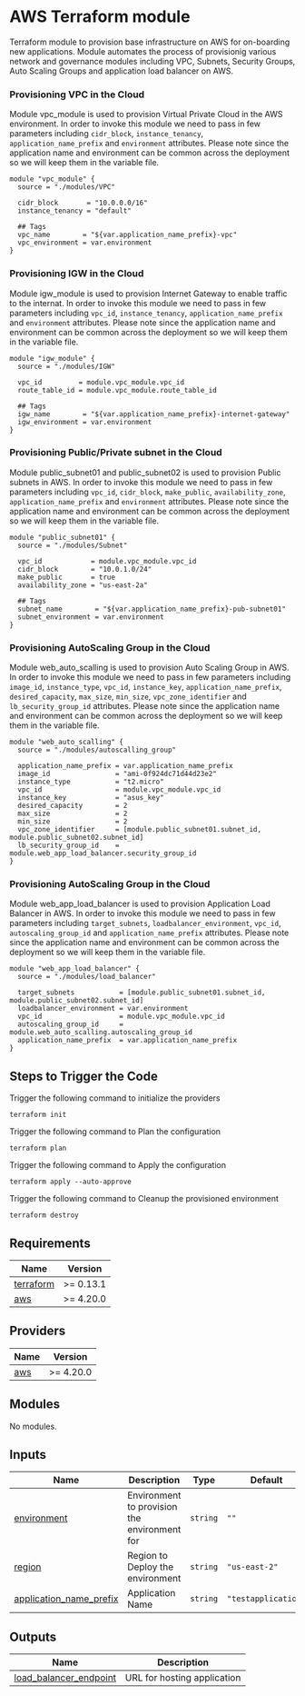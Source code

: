 # AWS Terraform module

Terraform module to provision base infrastructure on AWS for on-boarding new applications. Module automates the process of provisionig various network and governance modules including VPC, Subnets, Security Groups, Auto Scaling Groups and application load balancer on AWS.

### Provisioning VPC in the Cloud

Module vpc_module is used to provision Virtual Private Cloud in the AWS environment. In order to invoke this module we need to pass in few parameters including `cidr_block`, `instance_tenancy`, `application_name_prefix` and `environment` attributes. Please note since the application name and environment can be common across the deployment so we will keep them in the variable file.

```hcl
module "vpc_module" {
  source = "./modules/VPC"

  cidr_block       = "10.0.0.0/16"
  instance_tenancy = "default"

  ## Tags
  vpc_name        = "${var.application_name_prefix}-vpc"
  vpc_environment = var.environment
}
```

### Provisioning IGW in the Cloud

Module igw_module is used to provision Internet Gateway to enable traffic to the internat. In order to invoke this module we need to pass in few parameters including `vpc_id`, `instance_tenancy`, `application_name_prefix` and `environment` attributes. Please note since the application name and environment can be common across the deployment so we will keep them in the variable file.

```hcl
module "igw_module" {
  source = "./modules/IGW"

  vpc_id         = module.vpc_module.vpc_id
  route_table_id = module.vpc_module.route_table_id

  ## Tags
  igw_name        = "${var.application_name_prefix}-internet-gateway"
  igw_environment = var.environment
}
```

### Provisioning Public/Private subnet in the Cloud

Module public_subnet01 and public_subnet02 is used to provision Public subnets in AWS. In order to invoke this module we need to pass in few parameters including `vpc_id`, `cidr_block`, `make_public`, `availability_zone`, `application_name_prefix` and `environment` attributes. Please note since the application name and environment can be common across the deployment so we will keep them in the variable file.

```hcl
module "public_subnet01" {
  source = "./modules/Subnet"

  vpc_id            = module.vpc_module.vpc_id
  cidr_block        = "10.0.1.0/24"
  make_public       = true
  availability_zone = "us-east-2a"

  ## Tags
  subnet_name        = "${var.application_name_prefix}-pub-subnet01"
  subnet_environment = var.environment
}
```

### Provisioning AutoScaling Group in the Cloud

Module web_auto_scalling is used to provision Auto Scaling Group in AWS. In order to invoke this module we need to pass in few parameters including `image_id`, `instance_type`, `vpc_id`, `instance_key`, `application_name_prefix`, `desired_capacity`, `max_size`, `min_size`, `vpc_zone_identifier` and `lb_security_group_id` attributes. Please note since the application name and environment can be common across the deployment so we will keep them in the variable file.

```hcl
module "web_auto_scalling" {
  source = "./modules/autoscalling_group"

  application_name_prefix = var.application_name_prefix
  image_id                = "ami-0f924dc71d44d23e2"
  instance_type           = "t2.micro"
  vpc_id                  = module.vpc_module.vpc_id
  instance_key            = "asus_key"
  desired_capacity        = 2
  max_size                = 2
  min_size                = 2
  vpc_zone_identifier     = [module.public_subnet01.subnet_id, module.public_subnet02.subnet_id]
  lb_security_group_id    = module.web_app_load_balancer.security_group_id
}
```

### Provisioning AutoScaling Group in the Cloud

Module web_app_load_balancer is used to provision Application Load Balancer in AWS. In order to invoke this module we need to pass in few parameters including `target_subnets`, `loadbalancer_environment`, `vpc_id`, `autoscaling_group_id` and `application_name_prefix` attributes. Please note since the application name and environment can be common across the deployment so we will keep them in the variable file.

```hcl
module "web_app_load_balancer" {
  source = "./modules/load_balancer"

  target_subnets           = [module.public_subnet01.subnet_id, module.public_subnet02.subnet_id]
  loadbalancer_environment = var.environment
  vpc_id                   = module.vpc_module.vpc_id
  autoscaling_group_id     = module.web_auto_scalling.autoscaling_group_id
  application_name_prefix  = var.application_name_prefix
}
```

<!-- BEGINNING OF PRE-COMMIT-TERRAFORM DOCS HOOK -->

## Steps to Trigger the Code

Trigger the following command to initialize the providers

```
terraform init
```

Trigger the following command to Plan the configuration

```
terraform plan
```

Trigger the following command to Apply the configuration

```
terraform apply --auto-approve
```

Trigger the following command to Cleanup the provisioned environment

```
terraform destroy
```

## Requirements

| Name | Version |
|------|---------|
| <a name="requirement_terraform"></a> [terraform](#requirement\_terraform) | >= 0.13.1 |
| <a name="requirement_aws"></a> [aws](#requirement\_aws) | >= 4.20.0 |

## Providers

| Name | Version |
|------|---------|
| <a name="provider_aws"></a> [aws](#provider\_aws) | >= 4.20.0 |

## Modules

No modules.

## Inputs

| Name | Description | Type | Default | Required |
|------|-------------|------|---------|:--------:|
| <a name="environment"></a> [environment](#input\_environment) | Environment to provision the environment for | `string` | `""` | yes |
| <a name="region"></a> [region](#input\_region) | Region to Deploy the environment | `string` | `"us-east-2"` | yes |
| <a name="application_name_prefix"></a> [application_name_prefix](#input\_application_name_prefix) | Application Name | `string` | `"testapplication"` | yes |

## Outputs

| Name | Description |
|------|-------------|
| <a name="load_balancer_endpoint"></a> [load_balancer_endpoint](#output\_load_balancer_endpoint) | URL for hosting application|
<!-- END OF PRE-COMMIT-TERRAFORM DOCS HOOK -->




